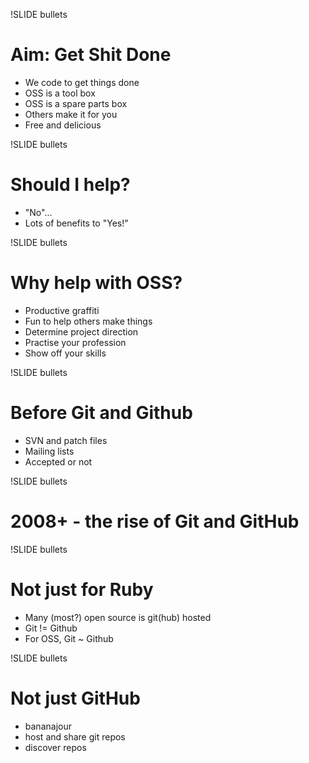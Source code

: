 !SLIDE bullets
# Aim: Get Shit Done #

* We code to get things done
* OSS is a tool box
* OSS is a spare parts box
* Others make it for you
* Free and delicious

!SLIDE bullets
# Should I help? #

* "No"... 
* Lots of benefits to "Yes!"

!SLIDE bullets
# Why help with OSS? #

* Productive graffiti
* Fun to help others make things
* Determine project direction
* Practise your profession
* Show off your skills

!SLIDE bullets
# Before Git and Github #

* SVN and patch files
* Mailing lists
* Accepted or not

!SLIDE bullets
# 2008+ - the rise of Git and GitHub #



!SLIDE bullets
# Not just for Ruby #

* Many (most?) open source is git(hub) hosted
* Git != Github
* For OSS, Git ~ Github

!SLIDE bullets
# Not just GitHub #

* bananajour
* host and share git repos
* discover repos


